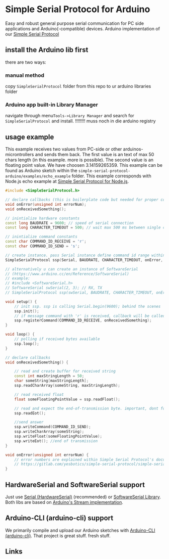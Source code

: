 # Simple Serial Protocol for Arduino
Easy and robust general purpose serial communication for PC side applications and Arduino(-compatible) devices.
Arduino implementation of our [Simple Serial Protocol]

## install the Arduino lib first
there are two ways:
### manual method
copy `SimpleSerialProtocol` folder from this repo to ur arduino libraries folder
### Arduino app built-in Library Manager
navigate through menu`Tools->Library Manager` and search for `SimpleSerialProtocol` and install.
!!!!!!!! muss noch in die arduino registry
## usage example
This example receives two values from PC-side or other arduinos-microntrollers and sends them back. 
The first value is an text of max 50 chars length (in this example. more is possible).
The second value is an floating point value. We have choosen 3.14159265359.
This example can be found as Arduino sketch within the `simple-serial-protocol-arduino/examples/echo_example` folder.
This example corresponds with Node.js echo example at [Simple Serial Protocol for Node.js].

```c++
#include <SimpleSerialProtocol.h>

// declare callbacks (this is boilerplate code but needed for proper compilation of the sketch)
void onError(unsigned int errorNum);
void onReceivedSomething();

// inintialize hardware constants
const long BAUDRATE = 9600; // speed of serial connection
const long CHARACTER_TIMEOUT = 500; // wait max 500 ms between single chars to be received

// inintialize command constants
const char COMMAND_ID_RECEIVE = 'r';
const char COMMAND_ID_SEND = 's';

// create instance. pass Serial instance define command id range within ssp is listening
SimpleSerialProtocol ssp(Serial, BAUDRATE, CHARACTER_TIMEOUT, onError, 'a', 'z');

// alternatively u can create an instance of SoftwareSerial
// (https://www.arduino.cc/en/Reference/SoftwareSerial)
// example:
// #include <SoftwareSerial.h>
// SoftwareSerial swSerial(2, 3); // RX, TX
// SimpleSerialProtocol ssp(swSerial, BAUDRATE, CHARACTER_TIMEOUT, onError, 'a', 'z');

void setup() {
    // init ssp. ssp is calling Serial.begin(9600); behind the scenes
    ssp.init();
    // if message command with 'r' is received, callback will be called
    ssp.registerCommand(COMMAND_ID_RECEIVE, onReceivedSomething);
}

void loop() {
    // polling if received bytes available
    ssp.loop();
}

// declare callbacks
void onReceivedSomething() {

    // read and create buffer for received string
    const int maxStringLength = 50;
    char someString[maxStringLength];
    ssp.readCharArray(someString, maxStringLength);

    // read received float
    float someFloatingPointValue = ssp.readFloat();

    // read and expect the end-of-transmission byte. important, dont forget
    ssp.readEot();

    //send answer
    ssp.writeCommand(COMMAND_ID_SEND);
    ssp.writeCharArray(someString);
    ssp.writeFloat(someFloatingPointValue);
    ssp.writeEot(); //end of transmission
}

void onError(unsigned int errorNum) {
    // error numbers are explained within Simple Serial Protocol's documentation at:
    // https://gitlab.com/yesbotics/simple-serial-protocol/simple-serial-protocol-docs
}
```

## HardwareSerial and SoftwareSerial support
Just use [Serial (HardwareSerial)] (recommended) or [SoftwareSerial Library].
Both libs are based on [Arduino's Stream implementation].

## Arduino-CLI (arduino-cli) support 
We primarily compile and upload our Arduino sketches with [Arduino-CLI (arduino-cli)].
That project is great stuff. fresh stuff.

## Links
[Simple Serial Protocol]:https://gitlab.com/yesbotics/simple-serial-protocol/simple-serial-protocol-docs
[Simple Serial Protocol for Node.js]:https://gitlab.com/yesbotics/simple-serial-protocol/simple-serial-protocol-node
[Serial (HardwareSerial)]:https://www.arduino.cc/reference/en/language/functions/communication/serial/
[SoftwareSerial Library]:https://www.arduino.cc/en/Reference/SoftwareSerial
[Arduino's Stream implementation]:https://www.arduino.cc/reference/en/language/functions/communication/stream/
[Arduino-CLI (arduino-cli)]:https://github.com/arduino/arduino-cli
